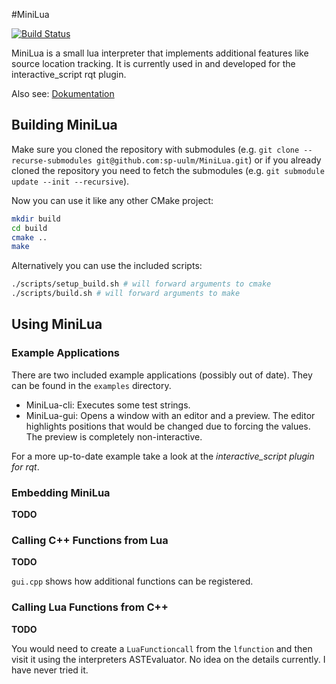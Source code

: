 #MiniLua

[![Build Status](https://travis-ci.com/sp-uulm/MiniLua.svg?branch=master)](https://travis-ci.com/sp-uulm/MiniLua)

MiniLua is a small lua interpreter that implements additional features like source location tracking. It is currently used in and developed for the interactive_script rqt plugin.

Also see: [Dokumentation](https://sp-uulm.github.io/MiniLua/)

## Building MiniLua

Make sure you cloned the repository with submodules (e.g. `git clone --recurse-submodules git@github.com:sp-uulm/MiniLua.git`) or if you already cloned the repository you need to fetch the submodules (e.g. `git submodule update --init --recursive`).

Now you can use it like any other CMake project:

```sh
mkdir build
cd build
cmake ..
make
```

Alternatively you can use the included scripts:

```sh
./scripts/setup_build.sh # will forward arguments to cmake
./scripts/build.sh # will forward arguments to make
```

## Using MiniLua

### Example Applications

There are two included example applications (possibly out of date). They can be found in the `examples` directory.

- MiniLua-cli: Executes some test strings.
- MiniLua-gui: Opens a window with an editor and a preview. The editor highlights positions that would be changed due to forcing the values. The preview is completely non-interactive.

For a more up-to-date example take a look at the *interactive_script plugin for rqt*.

### Embedding MiniLua

**TODO**

### Calling C++ Functions from Lua

**TODO**

`gui.cpp` shows how additional functions can be registered.

### Calling Lua Functions from C++

**TODO**

You would need to create a `LuaFunctioncall` from the `lfunction` and then visit it using the interpreters ASTEvaluator. No idea on the details currently. I have never tried it.
